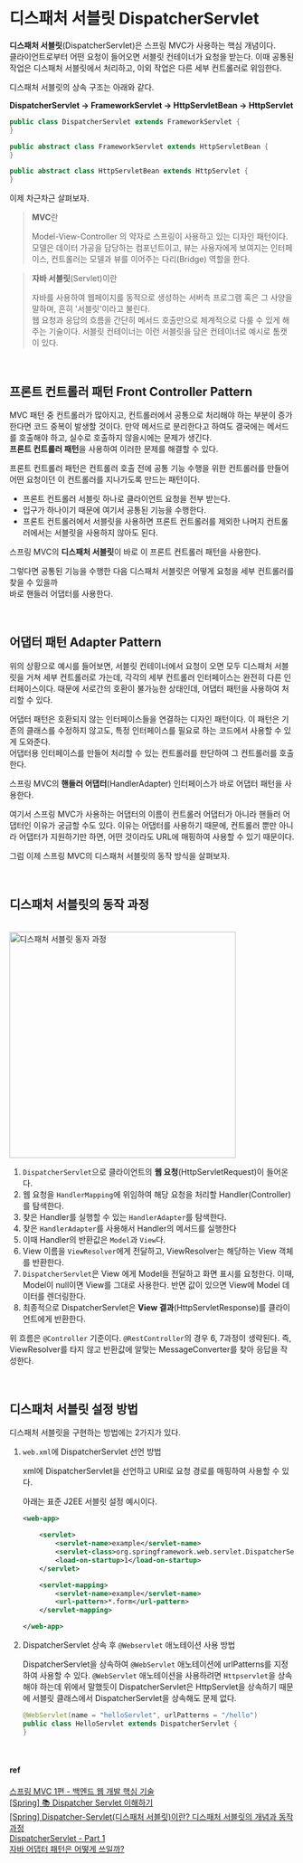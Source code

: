 # 디스패처 서블릿 DispatcherServlet

**디스패처 서블릿**(DispatcherServlet)은 스프링 MVC가 사용하는 핵심 개념이다.  
클라이언트로부터 어떤 요청이 들어오면 서블릿 컨테이너가 요청을 받는다. 이때 공통된 작업은 디스패처 서블릿에서
처리하고, 이외 작업은 다른 세부 컨트롤러로 위임한다.  

디스패처 서블릿의 상속 구조는 아래와 같다.  

**DispatcherServlet -> FrameworkServlet -> HttpServletBean -> HttpServlet**

```java
public class DispatcherServlet extends FrameworkServlet {
}

public abstract class FrameworkServlet extends HttpServletBean {
}

public abstract class HttpServletBean extends HttpServlet {
}
```

이제 차근차근 살펴보자.


> **MVC**란 
> 
> Model-View-Controller 의 약자로 스프링이 사용하고 있는 디자인 패턴이다.
> 모델은 데이터 가공을 담당하는 컴포넌트이고, 뷰는 사용자에게 보여지는 인터페이스, 컨트롤러는 모델과 뷰를 이어주는 다리(Bridge) 역할을 한다. 

> **자바 서블릿**(Servlet)이란
>
> 자바를 사용하여 웹페이지를 동적으로 생성하는 서버측 프로그램 혹은 그 사양을 말하며, 흔히 '서블릿'이라고 불린다.   
> 웹 요청과 응답의 흐름을 간단히 메서드 호출만으로 체계적으로 다룰 수 있게 해주는 기술이다.
> 서블릿 컨테이너는 이런 서블릿을 담은 컨테이너로 예시로 톰캣이 있다.  

<br>

## 프론트 컨트롤러 패턴 Front Controller Pattern

MVC 패턴 중 컨트롤러가 많아지고, 컨트롤러에서 공통으로 처리해야 하는 부분이 증가한다면 코드 중복이 발생할 것이다. 만약 메서드로 분리한다고
하여도 결국에는 메서드를 호출해야 하고, 실수로 호출하지 않을시에는 문제가 생긴다.  
**프론트 컨트롤러 패턴**을 사용하여 이러한 문제를 해결할 수 있다.  

프론트 컨트롤러 패턴은 컨트롤러 호출 전에 공통 기능 수행을 위한 컨트롤러를 만들어 어떤 요청이던 
이 컨트롤러를 지나가도록 만드는 패턴이다. 


* 프론트 컨트롤러 서블릿 하나로 클라이언트 요청을 전부 받는다.
* 입구가 하나이기 때문에 여기서 공통된 기능을 수행한다.
* 프론트 컨트롤러에서 서블릿을 사용하면 프론트 컨트롤러를 제외한 나머지 컨트롤러에서는 서블릿을 사용하지 않아도 된다. 

스프링 MVC의 **디스패처 서블릿**이 바로 이 프론트 컨트롤러 패턴을 사용한다.  

그렇다면 공통된 기능을 수행한 다음 디스패처 서블릿은 어떻게 요청을 세부 컨트롤러를 찾을 수 있을까  
바로 핸들러 어댑터를 사용한다.  


<br>

## 어댑터 패턴  Adapter Pattern

위의 상황으로 예시를 들어보면, 서블릿 컨테이너에서 요청이 오면 모두 디스패처 서블릿을 거쳐 세부 컨트롤러로 가는데, 
각각의 세부 컨트롤러 인터페이스는 완전히 다른 인터페이스이다. 때문에 서로간의 호환이 불가능한 상태인데, 어댑터 패턴을 
사용하여 처리할 수 있다.  

어댑터 패턴은 호환되지 않는 인터페이스들을 연결하는 디자인 패턴이다. 이 패턴은 기존의 클래스를 수정하지 않고도, 
특정 인터페이스를 필요로 하는 코드에서 사용할 수 있게 도와준다.  
어댑터용 인터페이스를 만들어 처리할 수 있는 컨트롤러를 판단하여 그 컨트롤러를 호출한다.  

스프링 MVC의 **핸들러 어댑터**(HandlerAdapter) 인터페이스가 바로 어댑터 패턴을 사용한다.  

여기서 스프링 MVC가 사용하는 어댑터의 이름이 컨트롤러 어댑터가 아니라 핸들러 어댑터인 이유가 궁금할 수도 있다. 
이유는 어댑터를 사용하기 때문에, 컨트롤러 뿐만 아니라 어댑터가 지원하기만 하면, 어떤 것이라도 URL에 매핑하여 사용할 수 있기 
때문이다.  

그럼 이제 스프링 MVC의 디스패처 서블릿의 동작 방식을 살펴보자.  

<br>

## 디스패처 서블릿의 동작 과정

<br>

<img alt="디스패처 서블릿 동자 과정" height="400" src="https://github.com/reddevilmidzy/CS-Study/assets/78539407/b3afda6d-bf0e-49d2-bb59-56082a28ceb7"/>

<br>

1. `DispatcherServlet`으로 클라이언트의 **웹 요청**(HttpServletRequest)이 들어온다.
2. 웹 요청을 `HandlerMapping`에 위임하여 해당 요청을 처리할 Handler(Controller)를 탐색한다.
3. 찾은 Handler를 실행할 수 있는 `HandlerAdapter`를 탐색한다. 
4. 찾은 `HandlerAdapter`를 사용해서 Handler의 메서드를 실행한다
5. 이때 Handler의 반환값은 `Model`과 `View`다. 
6. View 이름을 `ViewResolver`에게 전달하고, ViewResolver는 해당하는 View 객체를 반환한다. 
7. `DispatcherServlet`은 View 에게 Model을 전달하고 화면 표시를 요청한다. 이때, Model이 null이면 View를 그대로 사용한다. 반면 값이 있으면 View에 Model 데이터를 렌더링한다.
8. 최종적으로 DispatcherServlet은 **View 결과**(HttpServletResponse)를 클라이언트에게 반환한다.

위 흐름은 `@Controller` 기준이다. `@RestController`의 경우 6, 7과정이 생략된다. 즉, ViewResolver를 타지 않고 반환값에 
알맞는 MessageConverter를 찾아 응답을 작성한다.  

<br>


## 디스패처 서블릿 설정 방법

디스패처 서블릿을 구현하는 방법에는 2가지가 있다. 

1. `web.xml`에 DispatcherServlet 선언 방법

    xml에 DispatcherServlet을 선언하고 URI로 요청 경로를 매핑하여 사용할 수 있다.  
    
    아래는 표준 J2EE 서블릿 설정 예시이다.  
    
    ```xml
    <web-app>
    
        <servlet>
            <servlet-name>example</servlet-name>
            <servlet-class>org.springframework.web.servlet.DispatcherServlet</servlet-class>
            <load-on-startup>1</load-on-startup>
        </servlet>
    
        <servlet-mapping>
            <servlet-name>example</servlet-name>
            <url-pattern>*.form</url-pattern>
        </servlet-mapping>
    
    </web-app>
    ```

2. DispatcherServlet 상속 후 `@Webservlet` 애노테이션 사용 방법

    DispatcherServlet을 상속하여 `@WebServlet` 애노테이션에 urlPatterns를 지정하여 사용할 수 있다. 
    `@WebServlet` 애노테이션을 사용하려면 `Httpservlet`을 상속해야 하는데 위에서 말했듯이 DispatcherServlet은 HttpServlet을 상속하기 때문에
    서블릿 클래스에서 DispatcherServlet을 상속해도 문제 없다.  
    
    ```java
    @WebServlet(name = "helloServlet", urlPatterns = "/hello")
    public class HelloServlet extends DispatcherServlet {
    }
    ```

<br>


#### ref

[스프링 MVC 1편 - 백엔드 웹 개발 핵심 기술](https://www.inflearn.com/course/%EC%8A%A4%ED%94%84%EB%A7%81-mvc-1/)  
[[Spring] 📚 Dispatcher Servlet 이해하기](https://velog.io/@betterfuture4/Spring-Dispatcher-Servlet-%EC%A0%95%EB%A6%AC)  
[[Spring] Dispatcher-Servlet(디스패처 서블릿)이란? 디스패처 서블릿의 개념과 동작 과정](https://mangkyu.tistory.com/18)  
[DispatcherServlet - Part 1](https://tecoble.techcourse.co.kr/post/2021-06-25-dispatcherservlet-part-1/)  
[자바 어댑터 패턴은 어떻게 쓰일까?](https://yozm.wishket.com/magazine/detail/2077/)  
